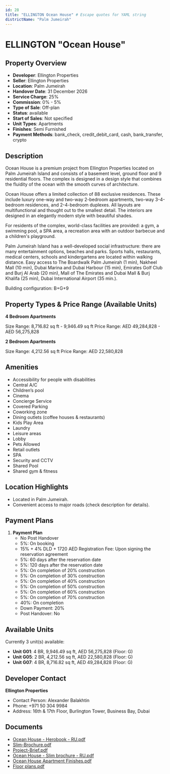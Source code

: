 ```yaml
---
id: 28
title: "ELLINGTON Ocean House" # Escape quotes for YAML string
districtName: "Palm Jumeirah"
---
```


# ELLINGTON "Ocean House"

## Property Overview
- **Developer**: Ellington Properties
- **Seller**: Ellington Properties
- **Location**: Palm Jumeirah
- **Handover Date**: 31 December 2026
- **Service Charge**: 25%
- **Commission**: 0% - 5%
- **Type of Sale**: Off-plan
- **Status**: available
- **Start of Sales**: Not specified
- **Unit Types**: Apartments
- **Finishes**: Semi Furnished
- **Payment Methods**: bank_check, credit_debit_card, cash, bank_transfer, crypto

## Description
Ocean House is a premium project from Ellington Properties located on Palm Jumeirah Island and consists of a basement level, ground floor and 9 residential floors. The complex is designed in a design style that combines the fluidity of the ocean with the smooth curves of architecture.

Ocean House offers a limited collection of 88 exclusive residences. These include luxury one-way and two-way 2-bedroom apartments, two-way 3-4-bedroom residences, and 2-4-bedroom duplexes. All layouts are multifunctional and thought out to the smallest detail. The interiors are designed in an elegantly modern style with beautiful shades.

For residents of the complex, world-class facilities are provided: a gym, a swimming pool, a SPA area, a recreation area with an outdoor barbecue and a children's playground.

Palm Jumeirah Island has a well-developed social infrastructure: there are many entertainment options, beaches and parks. Sports halls, restaurants, medical centers, schools and kindergartens are located within walking distance. Easy access to The Boardwalk Palm Jumeirah (1 min), Nakheel Mall (10 min), Dubai Marina and Dubai Harbour (15 min), Emirates Golf Club and Burj Al Arab (20 min), Mall of The Emirates and Dubai Mall & Burj Khalifa (25 min), Dubai International Airport (35 min.).

Building configuration: B+G+9

## Property Types & Price Range (Available Units)
**4 Bedroom Apartments**

Size Range: 8,716.82 sq ft - 9,946.49 sq ft
Price Range: AED 49,284,828 - AED 56,275,828

**2 Bedroom Apartments**

Size Range: 4,212.56 sq ft
Price Range: AED 22,580,828

## Amenities
- Accessibility for people with disabilities
- Central A/C
- Children’s pool
- Cinema
- Concierge Service
- Covered Parking
- Coworking zone
- Dining outlets  (coffee houses & restaurants)
- Kids Play Area
- Laundry
- Leisure areas
- Lobby
- Pets Allowed
- Retail outlets
- SPA
- Security and CCTV
- Shared Pool
- Shared gym & fitness

## Location Highlights
- Located in Palm Jumeirah.
- Convenient access to major roads (check description for details).

## Payment Plans
1. **Payment Plan**
   - No Post Handover
   - 5%: On booking
   - 15% + 4% DLD + 1720 AED Registration Fee: Upon signing the reservation agreement
   - 5%: 60 days after the reservation date
   - 5%: 120 days after the reservation date
   - 5%: On completion of 20% construction
   - 5%: On completion of 30% construction
   - 5%: On completion of 40% construction
   - 5%: On completion of 50% construction
   - 5%: On completion of 60% construction
   - 5%: On completion of 70% construction
   - 40%: On completion
   - Down Payment: 20%
   - Post Handover: No

## Available Units
Currently 3 unit(s) available:
- **Unit G01**: 4 BR, 9,946.49 sq ft, AED 56,275,828 (Floor: G)
- **Unit G05**: 2 BR, 4,212.56 sq ft, AED 22,580,828 (Floor: G)
- **Unit G07**: 4 BR, 8,716.82 sq ft, AED 49,284,828 (Floor: G)

## Developer Contact
**Ellington Properties**
- Contact Person: Alexander Balakhtin
- Phone: +971 50 304 9984
- Address: 16th & 17th Floor, Burlington Tower, Business Bay, Dubai

## Documents
- [Ocean House - Herobook - RU.pdf](https://cdn.geniemap.net/2023/06/23/ILVuWEC86LCkocsQS9Oxd9sqGCSeeVnTofWPvLZc.pdf)
- [Slim-Brochure.pdf](https://cdn.geniemap.net/2023/06/23/Pu7A7trQNFK0EeVcjMHJFGC7Ga0Q1rbF2XgLXRan.pdf)
- [Project-Brief.pdf](https://cdn.geniemap.net/2023/06/23/nuu3c7luu3AJtxSCtmLsPp6LZLoCJiVwHbqGf1kW.pdf)
- [Ocean House - Slim brochure - RU.pdf](https://cdn.geniemap.net/2023/06/23/Widlp4qlD58xCKHfrz0pjb676qRExPgjIneZb2gI.pdf)
- [Ocean House Apartment Finishes.pdf](https://cdn.geniemap.net/2023/06/23/rs6L6b0MQ7gpsVFK6i0llNhQHaBCzmct3ZXGNS3p.pdf)
- [Floor plans.pdf](https://cdn.geniemap.net/2023/06/23/mlrG6oYCRVORaW2skBaGsLUIeYspGTY081oAKLcP.pdf)
